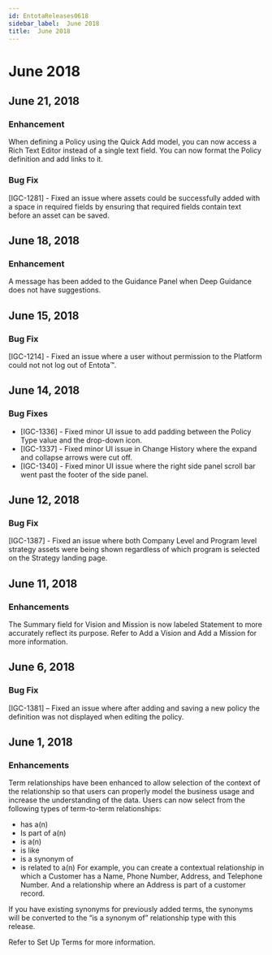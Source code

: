 ```yaml
---
id: EntotaReleases0618
sidebar_label:  June 2018
title:  June 2018
---
```


# June 2018

## June 21, 2018

### Enhancement

When defining a Policy using the Quick Add model, you can now access a Rich Text Editor instead of a single text field. You can now format the Policy definition and add links to it.

### Bug Fix

[IGC-1281] - Fixed an issue where assets could be successfully added with a space in required fields by ensuring that required fields contain text before an asset can be saved.

## June 18, 2018

### Enhancement

A message has been added to the Guidance Panel when Deep Guidance does not have suggestions.

## June 15, 2018

### Bug Fix

[IGC-1214] - Fixed an issue where a user without permission to the Platform could not not log out of Entota™.

## June 14, 2018

### Bug Fixes

* [IGC-1336] - Fixed minor UI issue to add padding between the Policy Type value and the drop-down icon.
* [IGC-1337] - Fixed minor UI issue in Change History where the expand and collapse arrows were cut off.
* [IGC-1340] - Fixed minor UI issue where the right side panel scroll bar went past the footer of the side panel.

## June 12, 2018

### Bug Fix

[IGC-1387] - Fixed an issue where both Company Level and Program level strategy assets were being shown regardless of which program is selected on the Strategy landing page.

## June 11, 2018

### Enhancements

The Summary field for Vision and Mission is now labeled Statement to more accurately reflect its purpose. Refer to Add a Vision and Add a Mission for more information.

## June 6, 2018

### Bug Fix

[IGC-1381] – Fixed an issue where after adding and saving a new policy the definition was not displayed when editing the policy.

## June 1, 2018

### Enhancements

Term relationships have been enhanced to allow selection of the context of the relationship so that users can properly model the business usage and increase the understanding of the data. Users can now select from the following types of term-to-term relationships:

* has a(n)
* Is part of a(n)
* is a(n)
* is like
* is a synonym of
* is related to a(n)
For example, you can create a contextual relationship in which a Customer has a Name, Phone Number, Address, and Telephone Number. And a relationship where an Address is part of a customer record.

If you have existing synonyms for previously added terms, the synonyms will be converted to the “is a synonym of” relationship type with this release.

Refer to Set Up Terms for more information.